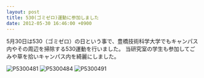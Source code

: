 ```yaml
---
layout: post
title: 530(ゴミゼロ)運動に参加しました
date: 2012-05-30 16:46:00 +0900
---
```


5月30日は530（ゴミゼロ）の日という事で、豊橋技術科学大学でもキャンパス内やその周辺を掃除する530運動を行いました。
当研究室の学生も参加してごみや草を拾いキャンパス内を綺麗にしました。

![P5300481]({{site.baseurl}}/img/P5300481.jpg)
![P5300484]({{site.baseurl}}/img/P5300484.jpg)
![P5300491]({{site.baseurl}}/img/P5300491.jpg)